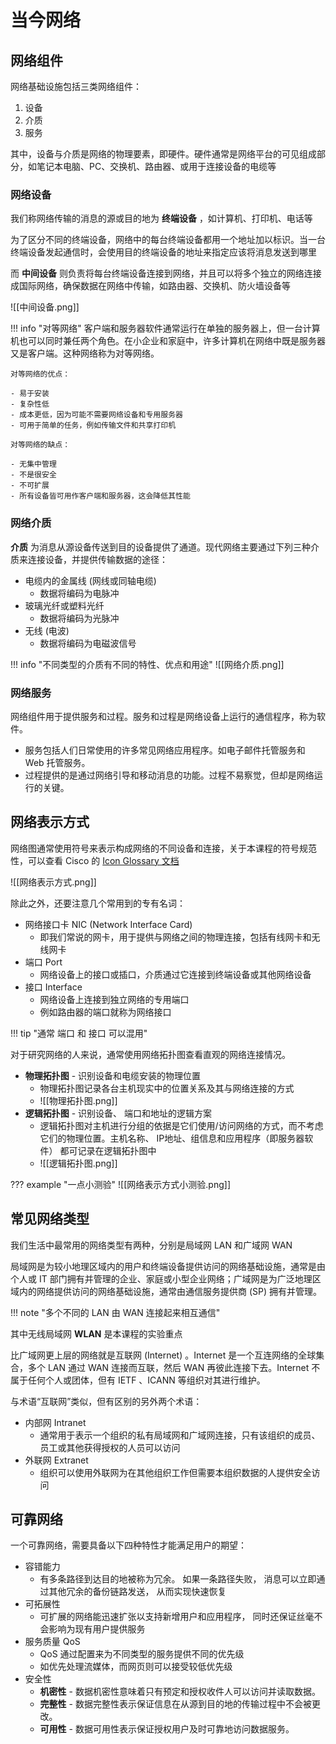 
# 当今网络

## 网络组件

网络基础设施包括三类网络组件：

1. 设备
2. 介质
3. 服务

其中，设备与介质是网络的物理要素，即硬件。硬件通常是网络平台的可见组成部分，如笔记本电脑、PC、交换机、路由器、或用于连接设备的电缆等

### 网络设备

我们称网络传输的消息的源或目的地为 **终端设备** ，如计算机、打印机、电话等

为了区分不同的终端设备，网络中的每台终端设备都用一个地址加以标识。当一台终端设备发起通信时，会使用目的终端设备的地址来指定应该将消息发送到哪里

而 **中间设备** 则负责将每台终端设备连接到网络，并且可以将多个独立的网络连接成国际网络，确保数据在网络中传输，如路由器、交换机、防火墙设备等

![[中间设备.png]]

!!! info "对等网络"
	客户端和服务器软件通常运行在单独的服务器上，但一台计算机也可以同时兼任两个角色。在小企业和家庭中，许多计算机在网络中既是服务器又是客户端。这种网络称为对等网络。
	
	对等网络的优点：
	
	- 易于安装
	- 复杂性低
	- 成本更低，因为可能不需要网络设备和专用服务器
	- 可用于简单的任务，例如传输文件和共享打印机
	
	对等网络的缺点：
	
	- 无集中管理
	- 不是很安全
	- 不可扩展
	- 所有设备皆可用作客户端和服务器，这会降低其性能

### 网络介质

**介质** 为消息从源设备传送到目的设备提供了通道。现代网络主要通过下列三种介质来连接设备，并提供传输数据的途径：

- 电缆内的金属线 (网线或同轴电缆)
	- 数据将编码为电脉冲
- 玻璃光纤或塑料光纤
	- 数据将编码为光脉冲
- 无线 (电波)
	- 数据将编码为电磁波信号

!!! info "不同类型的介质有不同的特性、优点和用途"
	![[网络介质.png]]

### 网络服务

网络组件用于提供服务和过程。服务和过程是网络设备上运行的通信程序，称为软件。

- 服务包括人们日常使用的许多常见网络应用程序。如电子邮件托管服务和 Web 托管服务。
- 过程提供的是通过网络引导和移动消息的功能。过程不易察觉，但却是网络运行的关键。


## 网络表示方式

网络图通常使用符号来表示构成网络的不同设备和连接，关于本课程的符号规范性，可以查看 Cisco 的 [Icon Glossary 文档](IconGlossary.pdf)

![[网络表示方式.png]]

除此之外，还要注意几个常用到的专有名词：

- 网络接口卡 NIC (Network Interface Card)
	- 即我们常说的网卡，用于提供与网络之间的物理连接，包括有线网卡和无线网卡
- 端口 Port
	- 网络设备上的接口或插口，介质通过它连接到终端设备或其他网络设备
- 接口 Interface
	- 网络设备上连接到独立网络的专用端口
	- 例如路由器的端口就称为网络接口

!!! tip "通常 端口 和 接口 可以混用"

对于研究网络的人来说，通常使用网络拓扑图查看直观的网络连接情况。

- **物理拓扑图** - 识别设备和电缆安装的物理位置
	- 物理拓扑图记录各台主机现实中的位置关系及其与网络连接的方式
	- ![[物理拓扑图.png]]
- **逻辑拓扑图** - 识别设备、 端口和地址的逻辑方案
	- 逻辑拓扑图对主机进行分组的依据是它们使用/访问网络的方式，而不考虑它们的物理位置。主机名称、 IP地址、组信息和应用程序（即服务器软件） 都可记录在逻辑拓扑图中
	- ![[逻辑拓扑图.png]]

??? example "一点小测验"
	![[网络表示方式小测验.png]]

## 常见网络类型

我们生活中最常用的网络类型有两种，分别是局域网 LAN 和广域网 WAN

局域网是为较小地理区域内的用户和终端设备提供访问的网络基础设施，通常是由个人或 IT 部门拥有并管理的企业、家庭或小型企业网络；广域网是为广泛地理区域内的网络提供访问的网络基础设施，通常由通信服务提供商 (SP) 拥有并管理。

!!! note "多个不同的 LAN 由 WAN 连接起来相互通信"

其中无线局域网 **WLAN** 是本课程的实验重点

比广域网更上层的网络就是互联网 (Internet) 。Internet 是一个互连网络的全球集合，多个 LAN 通过 WAN 连接而互联，然后 WAN 再彼此连接下去。Internet 不属于任何个人或团体，但有 IETF 、ICANN 等组织对其进行维护。

与术语“互联网”类似，但有区别的另外两个术语：

- 内部网 Intranet
	- 通常用于表示一个组织的私有局域网和广域网连接，只有该组织的成员、员工或其他获得授权的人员可以访问
- 外联网 Extranet
	- 组织可以使用外联网为在其他组织工作但需要本组织数据的人提供安全访问



## 可靠网络

一个可靠网络，需要具备以下四种特性才能满足用户的期望：

- 容错能力
	- 有多条路径到达目的地被称为冗余。 如果一条路径失败， 消息可以立即通过其他冗余的备份链路发送， 从而实现快速恢复
- 可拓展性
	- 可扩展的网络能迅速扩张以支持新增用户和应用程序， 同时还保证丝毫不会影响为现有用户提供服务
- 服务质量 QoS
	- QoS 通过配置来为不同类型的服务提供不同的优先级
	- 如优先处理流媒体，而网页则可以接受较低优先级
- 安全性
	- **机密性** - 数据机密性意味着只有预定和授权收件人可以访问并读取数据。
	- **完整性** - 数据完整性表示保证信息在从源到目的地的传输过程中不会被更改。
	- **可用性** - 数据可用性表示保证授权用户及时可靠地访问数据服务。

